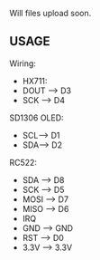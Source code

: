 Will files upload soon.
## USAGE
Wiring:
* HX711:
* DOUT --> D3
* SCK --> D4

SD1306 OLED:
* SCL--> D1
* SDA--> D2

RC522:
* SDA --> D8
* SCK --> D5
* MOSI --> D7
* MISO --> D6
* IRQ
* GND --> GND
* RST --> D0
* 3.3V --> 3.3V
